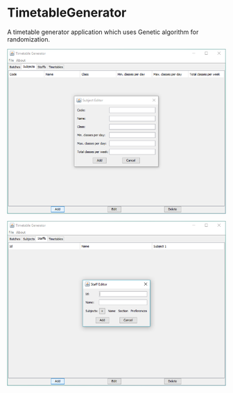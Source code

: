 # TimetableGenerator

A timetable generator application which uses Genetic algorithm for randomization.

![](/preview/preview1.png)

![](/preview/preview2.png)
